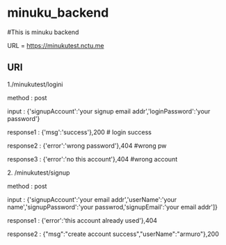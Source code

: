# minuku_backend

#This is minuku backend

URL = https://minukutest.nctu.me

<h2>URI</h2>

<p>1./minukutest/logini<br></p>
  <p>method : post<br></p> 
  <p>input : {'signupAccount':'your signup email addr','loginPassword':'your password'}<br></p>
  <p>response1 : {'msg':'success'},200  # login success<br></p>
  <p>response2 : {'error':'wrong password'},404 #wrong pw<br></p>
  <p>response3 : {'error':'no this account'},404 #wrong account<br></p>

<p>2. /minukutest/signup<br></p>
   <p>method : post<br></p>
   <p> input : {'signupAccount':'your email addr','userName':'your name','signupPassword':'your passwrod,'signupEmail':'your email addr']}<br></p>
   <p>response1 : {'error':'this account already used'},404<br></p>
   <p>response2 : {"msg":"create account success","userName":"armuro"},200<br></p>

